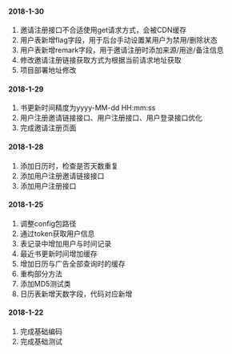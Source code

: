#### 2018-1-30
1. 邀请注册接口不合适使用get请求方式，会被CDN缓存
2. 用户表新增flag字段，用于后台手动设置某用户为禁用/删除状态
3. 用户表新增remark字段，用于邀请注册时添加来源/用途/备注信息
4. 修改邀请注册链接获取方式为根据当前请求地址获取
5. 项目部署地址修改
#### 2018-1-29
1. 书更新时间精度为yyyy-MM-dd HH:mm:ss
2. 用户注册邀请链接接口、用户注册接口、用户登录接口优化
3. 完成邀请注册页面
#### 2018-1-28
1. 添加日历时，检查是否天数重复
2. 添加用户注册邀请链接接口
3. 添加用户注册接口
#### 2018-1-25
1. 调整config包路径
2. 通过token获取用户信息
3. 表记录中增加用户与时间记录
4. 最近书更新时间增加缓存
5. 增加日历与广告全部查询时的缓存
6. 重构部分方法
7. 添加MD5测试类
8. 日历表新增天数字段，代码对应新增
#### 2018-1-22
1. 完成基础编码
2. 完成基础测试